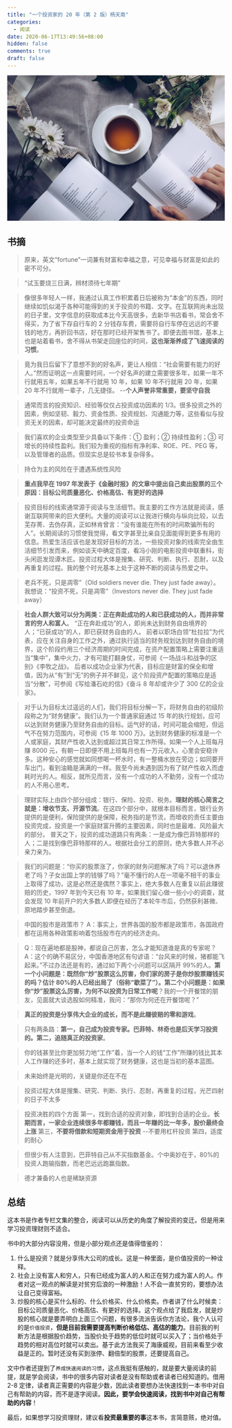 ```yaml
---
title: "一个投资家的 20 年（第 2 版）杨天南"
categories:
  - 阅读
date: 2020-06-17T13:49:56+08:00
hidden: false
comments: true
draft: false
---
```


![](https://raw.githubusercontent.com/alwqx/osshub/master/oss/banner/reading-01.jpg)

## 书摘

> 原来，英文“fortune”一词兼有财富和幸福之意，可见幸福与财富是如此的密不可分。

<!--more-->

> “试玉要烧三日满，辨材须待七年期”

> 像很多年轻人一样，我通过认真工作积累着日后被称为“本金”的东西，同时继续如饥似渴于各种可能得到的关于投资的书籍、文字。在互联网尚未出现的日子里，文字信息的获取成本比今天高很多，去新华书店看书，常会舍不得买，为了省下存自行车的 2 分钱存车费，需要将自行车停在远远的不要钱的地方，再折回书店，好在那时已经开架售书了。即便去图书馆，基本上也是站着看书，舍不得从书架走回座位的时间，**这也渐渐养成了飞速阅读的习惯**。

> 竟为我日后留下了意想不到的好名声，更让人相信：“社会需要有能力的好人。”然而证明这一点需要时间，一个好名声的建立需要很多年，如果一年不行就用五年，如果五年不行就用 10 年，如果 10 年不行就用 20 年，如果 20 年不行就用一辈子，几无捷径。 --**个人声誉非常重要，要坚守自我**

> 通常而言的投资知识、经验等仅仅占投资成功因素的 1/3。很多投资之外的因素，例如坚韧、毅力、资金性质、投资规划、沟通能力等，这些看似与投资无关的因素，却可能决定最终的投资命运

> 我们喜欢的企业类型至少具备以下条件：① 盈利；② 持续性盈利；③ 可增长的持续性盈利。我们较为重视的指标有净利率、ROE、PE、PEG 等，以及管理者的品质。但现实总是较书本复杂得多。

> 持仓为主的风险在于遭遇系统性风险

> **重点我早在 1997 年发表于《金融时报》的文章中提出自己卖出股票的三个原因：目标公司质量恶化、价格高估、有更好的选择**

> 投资目标的线索通常源于阅读与生活细节。我主要的工作方法就是阅读，感谢互联网带来的巨大便利。大量的阅读可以让我进行横向与纵向比较，以去芜存菁、去伪存真，正如林肯曾言：“没有谁能在所有的时间欺骗所有的人”。长期阅读的习惯使我觉得，看文字甚至比亲自见面能得到更多有用的信息。热爱生活应该也是发现好目标的方法，一些投资对象的线索完全由生活细节引发而来，例如谈天中确定百度，看冯小刚的电影投资中联重科，街头闲逛发现谭木匠。投资过程大体是搜集、研究、判断、执行、忍耐，以及再重复的过程。我的整个时光基本上处于这种不断的阅读与热爱之中。

> 老兵不死，只是凋零”（Old soldiers never die. They just fade away）。我想说：“投资不死，只是凋零”（Investors never die. They just fade away）

> **社会人群大致可以分为两类：正在奔赴成功的人和已获成功的人，而并非常言的穷人和富人**。
> “正在奔赴成功”的人，即尚未达到财务自由境界的人；“已获成功”的人，即已获财务自由的人。
> 前者以职场白领“杜拉拉”为代表，应在关注自身的工作之外，通过执行适当的财务规划达到财务自由的境界，这个阶段约用三个经济周期的时间完成，在资产配置策略上需要注重适当“集中”，集中火力，才有可能打翻身仗，可参阅《一场战斗和战争的区别》《李牧之战》。
> 后者以成功企业家为代表，目标应是财富的保全和增值，因为从“有”到“无”的例子并不鲜见，这个阶段资产配置的策略应是适当“分散”，可参阅《写给潘石屹的信》《奋斗 8 年却或许少了 300 亿的企业家》。

> 对于认为目标太过遥远的人们，我们将目标分解一下，将财务自由的初级阶段称之为“财务健康”。我们认为一个普通家庭通过 15 年的执行规划，应可以达到财务健康乃至财务自由的目标。运气好的话，时间可能会缩短，但运气不在努力范围内，可参阅《15 年 1000 万》。达到财务健康的标准是一个人或家庭，其财产性收入达到或超过其日常工作所得。如果一个人上班每月赚 8000 元，有朝一日即便不用上班每月也有一万元收入，心里会安稳许多。这种安心的感觉就如同想喝一杯水时，有一整桶水放在旁边；如同要开车出门，看到油箱是满满的一样。我至今尚未遇到因为有了财产性收入而虚耗时光的人。相反，就所见而言，没有一个成功的人不勤劳，没有一个成功的人不用心思考。

> 理财实际上由四个部分组成：银行、保险、投资、税务。**理财的核心简言之就是：增收节支、开源节流**。在这四个部分中，就根本目标而言，银行业务提供的是便利，保险提供的是保障，税务指的是节流，而增收的责任主要由投资完成，投资是一个家庭财富升腾的主要因素，同时也是最难、风险最大的部分。
> 普天之下，投资的成功道路只有两条：一是成为像巴菲特那样的人；二是找到像巴菲特那样的人。根据社会分工的原则，绝大多数人并不必亲力亲为。

> 我们的问题是：“你买的股票涨了，你家的财务问题解决了吗？可以退休养老了吗？子女出国上学的钱够了吗？”毫不懂行的人在一项毫不相干的事业上取得了成功，这是必然还是偶然？事实上，绝大多数人在重复以前此赚彼赔的历史，1997 年到今天已有 10 年，如果我们留心做一些小小的调查，就会发现 10 年前开户的大多数人即便在经历了本轮牛市后，仍然获利甚微、原地踏步甚至倒退。

> 中国的股市是政策市？
> A：事实上，世界各国的股市都是政策市，各国政府都在运用各种政策影响着包括股市在内的经济走向。

> Q：现在遍地都是股神，都说自己厉害，怎么才能知道谁是真的专家呢？
> A：这个的确不易区分，中国香港地区有句谚语：“台风来的时候，猪都能飞起来。”不过办法还是有的，通过如下两个小问题可以区隔开 99%的人。**第一个小问题是：既然你“炒”股票这么厉害，你们家的房子是你炒股票赚钱买的吗？估计 80%的人已经出局了（俗称“歇菜了”）。第二个小问题是：如果你“炒”股票这么厉害，为何不以投资为日常工作呢**？我的一个开餐馆的朋友，见面就大谈选股如何精准，我问：“那你为何还在开餐馆呢？”

> **真正的投资是分享伟大企业的成长，而不是此赚彼赔的零和游戏**。

> 只有两条路：**第一，自己成为投资专家。巴菲特、林奇也是后天学习投资的。第二，追随真正的投资家**。

> 你的钱甚至比你更加努力地“工作”着，当一个人的钱“工作”所赚的钱比其本人工作赚的还多时，基本上就实现了财务健康，这也是当初的基本蓝图。

> 未来始终是光明的，关键是你还在不在

> 投资过程大体是搜集、研究、判断、执行、忍耐，再重复的过程，光芒四射的日子不太多

> 投资决胜的四个方面
> 第一，找到合适的投资对象，即找到合适的企业。**长期而言，一家企业连续很多年都赚钱，而且一年赚的比一年多，股价最终会上涨**
> 第三，**不要将借款和短期资金用于投资** --不要用杠杆投资
> 第四，适度的耐心

> 但很少有人注意到，巴菲特自己从不买指数基金。个中奥妙在于，80%的投资人跑输指数，而老巴远远跑赢指数。

> 德才兼备的人也是稀缺资源

## 总结

这本书是作者专栏文集的整合，阅读可以从历史的角度了解投资的变迁。但是用来学习投资理财则不适合。

书中的大部分内容没用，但是小部分观点还是值得借鉴的：

1. 什么是投资？就是分享伟大公司的成长。这是一种里面，是价值投资的一种诠释。
2. 社会上没有富人和穷人，只有已经成为富人的人和正在努力成为富人的人。作者对这一观点的解读是对贫穷后浪的一种激励！人不会一直贫穷的，要想办法让自己变得富裕。
3. 炒股的核心是买什么标的、什么价格买、什么价格卖。作者讲了什么时候卖：目标公司质量恶化、价格高估、有更好的选择。这个观点给了我启发，就是炒股的核心就是要弄明白上面三个问题，有很多流派告诉你方法论，我个人认可的是`价值投资`，**但是目前我需要提高判断价格低估、高估的能力**。目前我的判断方法是根据股价趋势，当股价处于趋势的低位时就可以买入了；当价格处于趋势的相对高位时就可以卖出。基于此方法我买了海康威视，目前来看至少收益是正的。暂时还没有买到涨停、翻倍型的股票，还要提高自己。

文中作者还提到了`养成快速阅读的习惯`，这点我挺有感触的，就是要大量阅读的前提，就是学会阅读，书中的很多内容对读者是没有帮助或者读者已经知道的。借用 2-8 定律，读者真正需要的内容是少数，因此读者要想办法快速找到一本书中对自己有帮助的内容，而不是逐字阅读。**因此，要学会快速阅读，找到书中对自己有帮助的内容**！

最后，如果想学习投资理财，建议看**投资最重要的事**这本书，言简意赅，绝对值。
